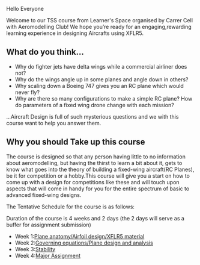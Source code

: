 Hello Everyone

Welcome to our TSS course from Learner's Space organised by Carrer Cell with Aeromodelling Club! We hope you’re ready for an engaging,rewarding learning experience in designing Aircrafts using XFLR5.

## What do you think...
   
* Why do fighter jets have delta wings while a commercial airliner does not? 
* Why do the wings angle up in some planes and angle down in others?
* Why scaling down a Boeing 747 gives you an RC plane which would never fly? 
* Why are there so many configurations to make a simple RC plane? How do parameters of a fixed wing drone change with each mission? 

…Aircraft Design is full of such mysterious questions and we with this course want to help you answer them.

## Why you should Take up this course
The course is designed so that any person having little to no information about aeromodelling, but having the thirst to learn a bit about it, gets to know what goes into the theory of building a fixed-wing aircraft(RC Planes), be it for competition or a hobby.This course will give you a start on how to come up with a design for competitions like these and will touch upon aspects that will come in handy for you for the entire spectrum of basic to advanced fixed-wing designs.


The Tentative Schedule for the course is as follows:

 Duration of the course is 4 weeks and 2 days (the 2 days will serve as a buffer for assignment submission)
* Week 1:[Plane anatomy/Airfoil design/XFLR5 material](https://github.com/AeromodellingClubIITB/learners-space/tree/main/Aircraft%20design%20and%20stability%20analysis%20using%20XFLR5/week%201)
* Week 2:[Governing equations/Plane design and analysis](https://github.com/AeromodellingClubIITB/learners-space/blob/main/Aircraft%20design%20and%20stability%20analysis%20using%20XFLR5/week%202/README.md)
* Week 3:[Stability](https://github.com/AeromodellingClubIITB/learners-space/blob/main/Aircraft%20design%20and%20stability%20analysis%20using%20XFLR5/week%203/README.md)
* Week 4:[Major Assignment](https://github.com/AeromodellingClubIITB/learners-space/blob/main/Aircraft%20design%20and%20stability%20analysis%20using%20XFLR5/week%204/Major_Assignment)




